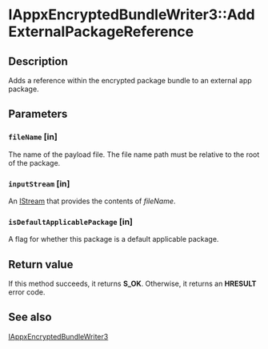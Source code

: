 # IAppxEncryptedBundleWriter3::AddExternalPackageReference

## Description

Adds a reference within the encrypted package bundle to an external app package.

## Parameters

### `fileName` [in]

The name of the payload file. The file name path must be relative to the root of the package.

### `inputStream` [in]

An [IStream](https://learn.microsoft.com/windows/desktop/api/objidl/nn-objidl-istream) that provides the contents of *fileName*.

### `isDefaultApplicablePackage` [in]

A flag for whether this package is a default applicable package.

## Return value

If this method succeeds, it returns **S_OK**. Otherwise, it returns an **HRESULT** error code.

## See also

[IAppxEncryptedBundleWriter3](https://learn.microsoft.com/windows/desktop/api/appxpackaging/nn-appxpackaging-iappxencryptedbundlewriter3)